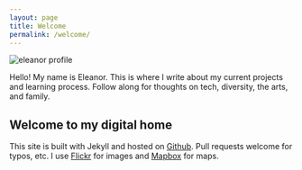 ```yaml
---
layout: page
title: Welcome
permalink: /welcome/
---
```


<img src="https://c5.staticflickr.com/9/8047/28080356404_8915113309_c.jpg" alt="eleanor profile">

Hello! My name is Eleanor. This is where I write about my current projects and learning process. Follow along for thoughts on tech, diversity, the arts, and family.


## Welcome to my digital home
This site is built with Jekyll and hosted on [Github](https://github.com/eleanorgraham/eleanorgraham.github.io). Pull requests welcome for typos, etc. I use [Flickr](https://www.flickr.com/photos/solnochka/) for images and [Mapbox](https://www.mapbox.com/) for maps.
